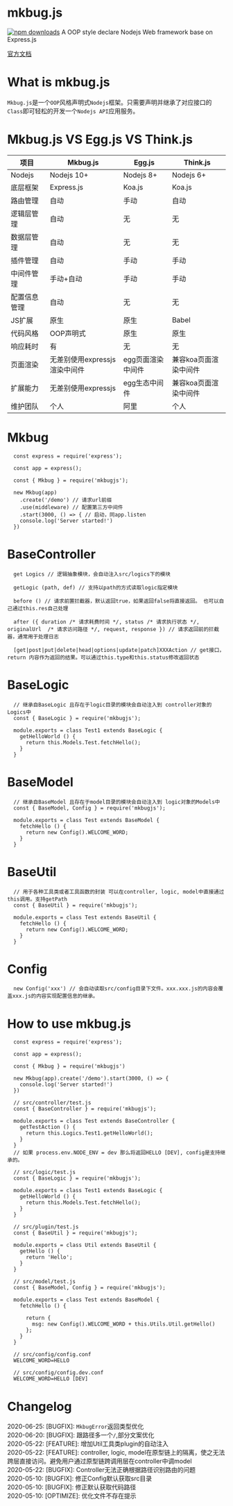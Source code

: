 # mkbug.js
[![npm downloads](https://img.shields.io/npm/dm/mkbugjs.svg?style=flat-square)](http://npm-stat.com/charts.html?package=mkbugjs)
A OOP style declare Nodejs Web framework base on Express.js

[官方文档](http://doc.mkbug.com)

# What is mkbug.js
`Mkbug.js`是一个`OOP`风格声明式`Nodejs`框架。只需要声明并继承了对应接口的`Class`即可轻松的开发一个`Nodejs API`应用服务。

# Mkbug.js VS Egg.js VS Think.js

| 项目 | Mkbug.js | Egg.js | Think.js |
| ---- | ---- | ---- | ---- |
| Nodejs | Nodejs 10+ | Nodejs 8+ | Nodejs 6+ |
| 底层框架 | Express.js | Koa.js | Koa.js |
| 路由管理 | 自动 | 手动 | 自动 |
| 逻辑层管理 | 自动 | 无 | 无 |
| 数据层管理 | 自动 | 无 | 无 |
| 插件管理 | 自动 | 手动 | 手动 |
| 中间件管理 | 手动+自动 | 手动 | 手动 |
| 配置信息管理 | 自动 | 无 | 无 |
| JS扩展 | 原生 | 原生 | Babel |
| 代码风格 | OOP声明式 | 原生 | 原生 |
| 响应耗时 | 有 | 无 | 无 |
| 页面渲染 | 无差别使用expressjs渲染中间件 | egg页面渲染中间件 | 兼容koa页面渲染中间件 |
| 扩展能力 | 无差别使用expressjs | egg生态中间件 | 兼容koa页面渲染中间件 |
| 维护团队 | 个人 | 阿里 | 个人 |

# Mkbug
```
  const express = require('express');

  const app = express();

  const { Mkbug } = require('mkbugjs');

  new Mkbug(app)
    .create('/demo') // 请求url前缀
    .use(middleware) // 配置第三方中间件
    .start(3000, () => { // 启动，同app.listen
    console.log('Server started!')
  })
```

# BaseController 
```
  get Logics // 逻辑抽象模块，会自动注入src/logics下的模块

  getLogic (path, def) // 支持以path的方式读取logic指定模块

  before () // 请求前置拦截器，默认返回true，如果返回false将直接返回。 也可以自己通过this.res自己处理

  after ({ duration /* 请求耗费时间 */, status /* 请求执行状态 */, originalUrl  /* 请求访问路径 */, request, response }) // 请求返回前的拦截器，通常用于处理日志

  [get|post|put|delete|head|options|update|patch]XXXAction // get接口，return 内容作为返回的结果。可以通过this.type和this.status修改返回状态
```

# BaseLogic 
```
  // 继承自BaseLogic 且存在于logic目录的模块会自动注入到 controller对象的Logics中
  const { BaseLogic } = require('mkbugjs');

  module.exports = class Test1 extends BaseLogic {
    getHelloWorld () {
      return this.Models.Test.fetchHello();
    }
  }
```

# BaseModel
```
  // 继承自BaseModel 且存在于model目录的模块会自动注入到 logic对象的Models中
  const { BaseModel, Config } = require('mkbugjs');

  module.exports = class Test extends BaseModel {
    fetchHello () {
      return new Config().WELCOME_WORD;
    }
  }
```

# BaseUtil
```
  // 用于各种工具类或者工具函数的封装 可以在controller, logic, model中直接通过this调用。支持getPath
  const { BaseUtil } = require('mkbugjs');

  module.exports = class Test extends BaseUtil {
    fetchHello () {
      return new Config().WELCOME_WORD;
    }
  }
```

# Config
```
  new Config('xxx') // 会自动读取src/config目录下文件。xxx.xxx.js的内容会覆盖xxx.js的内容实现配置信息的继承。
```

# How to use mkbug.js
```
  const express = require('express');

  const app = express();

  const { Mkbug } = require('mkbugjs')

  new Mkbug(app).create('/demo').start(3000, () => {
    console.log('Server started!')
  })
```

```
  // src/controller/test.js
  const { BaseController } = require('mkbugjs');

  module.exports = class Test extends BaseController {
    getTestAction () {
      return this.Logics.Test1.getHelloWorld();
    }
  }
  // 如果 process.env.NODE_ENV = dev 那么将返回HELLO [DEV], config是支持继承的。

  // src/logic/test.js
  const { BaseLogic } = require('mkbugjs');

  module.exports = class Test1 extends BaseLogic {
    getHelloWorld () {
      return this.Models.Test.fetchHello();
    }
  }

  // src/plugin/test.js
  const { BaseUtil } = require('mkbugjs');

  module.exports = class Util extends BaseUtil {
    getHello () {
      return 'Hello';
    }
  }

  // src/model/test.js
  const { BaseModel, Config } = require('mkbugjs');

  module.exports = class Test extends BaseModel {
    fetchHello () {
      
      return { 
        msg: new Config().WELCOME_WORD + this.Utils.Util.getHello()
      };
    }
  }

  // src/config/config.conf
  WELCOME_WORD=HELLO

  // src/config/config.dev.conf
  WELCOME_WORD=HELLO [DEV]
```

# Changelog
2020-06-25: [BUGFIX]: `MkbugError`返回类型优化<br/>
2020-06-20: [BUGFIX]: 跟路径多一个`/`,部分文案优化<br/>
2020-05-22: [FEATURE]: 增加Util工具类plugin的自动注入<br/>
2020-05-22: [FEATURE]: controller, logic, model在原型链上的隔离，使之无法跨层直接访问。避免用户通过原型链跨调用层在controller中调model<br/>
2020-05-22: [BUGFIX]: Controller无法正确根据路径识别路由的问题<br/>
2020-05-10: [BUGFIX]: 修正Config默认获取src目录<br/>
2020-05-10: [BUGFIX]: 修正默认获取代码路径<br/>
2020-05-10: [OPTIMIZE]: 优化文件不存在提示<br/>

